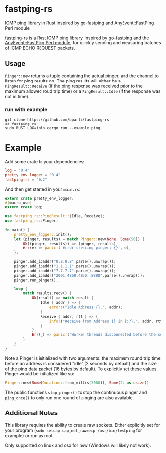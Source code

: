 # fastping-rs
 ICMP ping library in Rust inspired by go-fastping and AnyEvent::FastPing Perl module

fastping-rs is a Rust ICMP ping library, inspired by [go-fastping](https://github.com/tatsushid/go-fastping)  and the [AnyEvent::FastPing Perl module](http://search.cpan.org/~mlehmann/AnyEvent-FastPing-2.01/), for quickly sending and measuring batches of ICMP ECHO REQUEST packets.

## Usage
`Pinger::new` returns a tuple containing the actual pinger, and the channel to listen for ping results on.  The ping results will either be a `PingResult::Receive` (if the ping response was received prior to the maximum allowed roud trip time) or a `PingResult::Idle` (if the response was not in time).

### run with example
```shell
git clone https://github.com/bparli/fastping-rs
cd fastping-rs
sudo RUST_LOG=info cargo run --example ping
```


# Example
Add some crate to your dependencies:
```toml
log = "0.4"
pretty_env_logger = "0.4"
fastping-rs = "0.2"
```

And then get started in your `main.rs`:
```rust
extern crate pretty_env_logger;
#[macro_use]
extern crate log;

use fastping_rs::PingResult::{Idle, Receive};
use fastping_rs::Pinger;

fn main() {
    pretty_env_logger::init();
    let (pinger, results) = match Pinger::new(None, Some(56)) {
        Ok((pinger, results)) => (pinger, results),
        Err(e) => panic!("Error creating pinger: {}", e),
    };

    pinger.add_ipaddr("8.8.8.8".parse().unwrap());
    pinger.add_ipaddr("1.1.1.1".parse().unwrap());
    pinger.add_ipaddr("7.7.7.7".parse().unwrap());
    pinger.add_ipaddr("2001:4860:4860::8888".parse().unwrap());
    pinger.run_pinger();

    loop {
        match results.recv() {
            Ok(result) => match result {
                Idle { addr } => {
                    error!("Idle Address {}.", addr);
                }
                Receive { addr, rtt } => {
                    info!("Receive from Address {} in {:?}.", addr, rtt);
                }
            },
            Err(_) => panic!("Worker threads disconnected before the solution was found!"),
        }
    }
}

```

Note a Pinger is initialized with two arguments: the maximum round trip time before an address is considered "idle" (2 seconds by default) and the size of the ping data packet (16 bytes by default).
To explicitly set these values Pinger would be initialized like so:
```rust
Pinger::new(Some(Duration::from_millis(3000)), Some(24 as usize))
```

The public functions `stop_pinger()` to stop the continuous pinger and `ping_once()` to only run one round of pinging are also available.

## Additional Notes
This library requires the ability to create raw sockets.  Either explicitly set for your program (`sudo setcap cap_net_raw=eip /usr/bin/testping` for example) or run as root.

Only supported on linux and osx for now (Windows will likely not work).  
